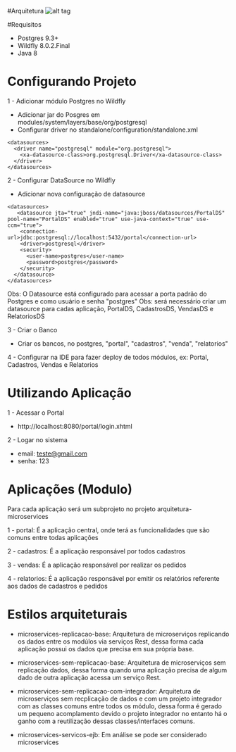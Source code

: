 #Arquitetura
![alt tag](https://github.com/emmanuelneri/arquitetura-microservices/blob/master/arquitetura-microservices.png)

#Requisitos
- Postgres 9.3+
- Wildfly 8.0.2.Final
- Java 8

# Configurando Projeto
1 - Adicionar módulo Postgres no Wildfly
  - Adicionar jar do Posgres em  modules/system/layers/base/org/postgresql
  - Configurar driver no standalone/configuration/standalone.xml
  
  ```
  <datasources>
    <driver name="postgresql" module="org.postgresql">
      <xa-datasource-class>org.postgresql.Driver</xa-datasource-class>
    </driver>
 </datasources>
 ```

2 - Configurar DataSource no Wildfly
  - Adicionar nova configuração de datasource
  
  ```
  <datasources>
     <datasource jta="true" jndi-name="java:jboss/datasources/PortalDS" pool-name="PortalDS" enabled="true" use-java-context="true" use-ccm="true">
      <connection-url>jdbc:postgresql://localhost:5432/portal</connection-url>
      <driver>postgresql</driver>
      <security>
        <user-name>postgres</user-name>
        <password>postgres</password>
      </security>
    </datasource>
 </datasources>
 ```
 Obs: O Datasource está configurado para acessar a porta padrão do Postgres e como usuário e senha "postgres"
 Obs: será necessário criar um datasource para cadas aplicação, PortalDS, CadastrosDS, VendasDS e RelatoriosDS
 
3 - Criar o Banco
  - Criar os bancos, no postgres, "portal", "cadastros", "venda", "relatorios"
   
4 - Configurar na IDE para fazer deploy de todos módulos, ex: Portal, Cadastros, Vendas e Relatorios 
  
# Utilizando Aplicação

1 - Acessar o Portal
- http://localhost:8080/portal/login.xhtml

2 - Logar no sistema
  - email: teste@gmail.com
  - senha: 123
  
# Aplicações (Modulo)
  Para cada aplicação será um subprojeto no projeto arquitetura-microservices
  
  1 - portal: É a aplicação central, onde terá as funcionalidades que são comuns entre todas aplicações

  2 - cadastros: É a aplicação responsável por todos cadastros

  3 - vendas: É a aplicação responsável por realizar os pedidos
  
  4 - relatorios: É a aplicação responsável por emitir os relatórios referente aos dados de cadastros e pedidos
  
# Estilos arquiteturais
  - microservices-replicacao-base: Arquitetura de microserviços replicando os dados entre os modúlos via serviços Rest, dessa forma cada aplicação possui os dados que precisa em sua própria base.
  
  - microservices-sem-replicacao-base: Arquitetura de microserviços sem replicação dados, dessa forma quando uma aplicação precisa de algum dado de outra aplicação acessa um serviço Rest.
  
  - microservices-sem-replicacao-com-integrador: Arquitetura de microserviços sem recplicação de dados e com um projeto integrador com as classes comuns entre todos os módulo, dessa forma é gerado um pequeno acomplamento devido o projeto integrador no entanto há o ganho com a reutilização dessas classes/interfaces comuns.
  
  - microservices-servicos-ejb: Em análise se pode ser considerado microservices
  
   
  
  
  


  
